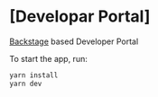 # [Developar Portal]

[Backstage](https://backstage.io/) based Developer Portal

To start the app, run:

```sh
yarn install
yarn dev
```
